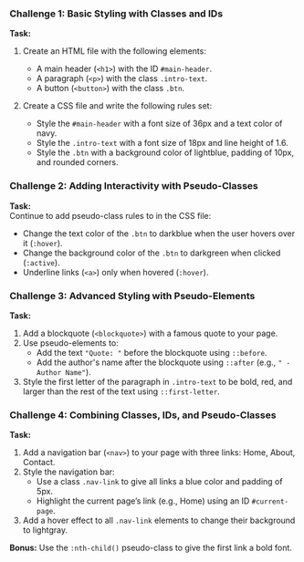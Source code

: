 ### **Challenge 1: Basic Styling with Classes and IDs**  
**Task:**  
1. Create an HTML file with the following elements:  
   - A main header (`<h1>`) with the ID `#main-header`.  
   - A paragraph (`<p>`) with the class `.intro-text`.  
   - A button (`<button>`) with the class `.btn`.  

2. Create a CSS file and write the following rules set:
   - Style the `#main-header` with a font size of 36px and a text color of navy.  
   - Style the `.intro-text` with a font size of 18px and line height of 1.6.  
   - Style the `.btn` with a background color of lightblue, padding of 10px, and rounded corners.  


### **Challenge 2: Adding Interactivity with Pseudo-Classes**  
**Task:**  
Continue to add pseudo-class rules to in the CSS file:  
   - Change the text color of the `.btn` to darkblue when the user hovers over it (`:hover`).  
   - Change the background color of the `.btn` to darkgreen when clicked (`:active`).  
   - Underline links (`<a>`) only when hovered (`:hover`).  


### **Challenge 3: Advanced Styling with Pseudo-Elements**  
**Task:**  
1. Add a blockquote (`<blockquote>`) with a famous quote to your page.  
2. Use pseudo-elements to:  
   - Add the text `"Quote: "` before the blockquote using `::before`.  
   - Add the author's name after the blockquote using `::after` (e.g., `" - Author Name"`).  
3. Style the first letter of the paragraph in `.intro-text` to be bold, red, and larger than the rest of the text using `::first-letter`.


### **Challenge 4: Combining Classes, IDs, and Pseudo-Classes**  
**Task:**  
1. Add a navigation bar (`<nav>`) to your page with three links: Home, About, Contact.  
2. Style the navigation bar:  
   - Use a class `.nav-link` to give all links a blue color and padding of 5px.  
   - Highlight the current page’s link (e.g., Home) using an ID `#current-page`.  
3. Add a hover effect to all `.nav-link` elements to change their background to lightgray.

**Bonus:** Use the `:nth-child()` pseudo-class to give the first link a bold font.


